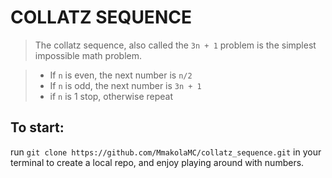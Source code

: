 # COLLATZ SEQUENCE

> The collatz sequence, also called the `3n + 1` problem is the simplest impossible math problem.

> - If `n` is even, the next number is `n/2`
> - If `n` is odd, the next number is `3n + 1`
> - if `n` is 1 stop, otherwise repeat

## To start:

run `git clone https://github.com/MmakolaMC/collatz_sequence.git` in your terminal to create a local repo, and enjoy playing around with numbers.
